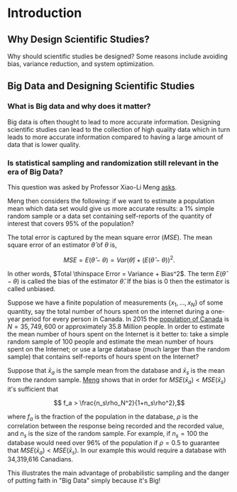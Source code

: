 # Introduction 

## Why Design Scientific Studies?

Why should scientific studies be designed? Some reasons include avoiding bias, variance reduction, and system optimization.   

## Big Data and Designing Scientific Studies

### What is Big data and why does it matter?


Big data is often thought to lead to more accurate information.  Designing scientific studies can lead to the collection of high quality data which in turn leads to more accurate information compared to having a large amount of data that is lower quality.

### Is statistical sampling and randomization still relevant in the era of Big Data?

This question was asked by Professor Xiao-Li Meng [asks](http://statistics.fas.harvard.edu/news/xiao-li-meng-chicago-statistician-year).  

Meng then considers the following: if we want to estimate a population mean which data set would give us more accurate results: a 1% simple random sample or a data set containing self-reports of the quantity of interest that covers 95% of the population?

The total error is captured by the mean square error ($MSE$). The mean square error of an estimator $\hat \theta$ of $\theta$ is,

$$MSE = E\left({\hat \theta}-\theta\right)=Var\left({\hat \theta}\right)+\left(E\left({\hat \theta}-\theta\right)\right)^2.$$


In other words, $Total \thinspace Error = Variance + Bias^2$. The term $E\left({\hat \theta}-\theta\right)$ is called the bias of the estimator $\hat \theta$. If the bias is 0 then the estimator is called unbiased.  

Suppose we have a finite population of measurements $\{x_1,..., x_N\}$ of some quantity, say the total number of hours spent on the internet during a one-year period for every person in Canada.  In 2015 the [population of Canada](http://www.statcan.gc.ca/daily-quotidien/150617/dq150617c-eng.htm) is $N = 35,749,600$ or approximately 35.8 Million people.  In order to estimate the mean number of hours spent on the Internet is it better to: take a simple random sample of 100 people and estimate the mean number of hours spent on the Internet; or use a large  database (much larger than the random sample) that contains self-reports of hours spent on the Internet?

Suppose that $\bar{x}_a$ is the sample mean from the database and $\bar{x}_s$ is the mean from the random sample.  [Meng](http://www.stat.harvard.edu/Faculty_Content/meng/COPSS_50.pdf) shows that in order for $MSE\left(\bar{x}_a\right) < MSE\left(\bar{x}_s\right)$ it's sufficient that

$$ f_a > \frac{n_s\rho_N^2}{1+n_s\rho^2},$$

where $f_a$ is the fraction of the population in the database, $\rho$ is the correlation between the response being recorded and the recorded value, and $n_s$ is the size of the random sample.  For example, if $n_s = 100$ the database would need over 96% of the population if $\rho = 0.5$ to guarantee that $MSE\left(\bar{x}_a\right) < MSE\left(\bar{x}_s\right)$.  In our example this would require a database with 34,319,616 Canadians. 

This illustrates the main advantage of probabilistic sampling and the danger of putting faith in "Big Data" simply because it's Big! 
